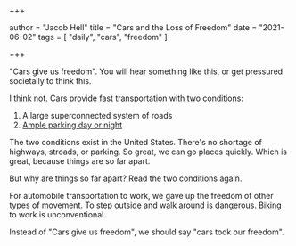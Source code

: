 +++

author = "Jacob Hell"
title = "Cars and the Loss of Freedom"
date = "2021-06-02"
tags = [
    "daily", "cars", "freedom"
]

+++

<!--more-->

"Cars give us freedom". You will hear something like this, or get pressured societally to think this. 

I think not. Cars provide fast transportation with two conditions:

1. A large superconnected system of roads
2. [Ample parking day or night](https://www.youtube.com/watch?v=S8p22rtNMoM)

The two conditions exist in the United States. There's no shortage of highways, stroads, or parking. So great, we can go places quickly. Which is great, because things are so far apart.

But why are things so far apart? Read the two conditions again.

For automobile transportation to work, we gave up the freedom of other types of movement. To step outside and walk around is dangerous. Biking to work is unconventional.

Instead of "Cars give us freedom", we should say "cars took our freedom".